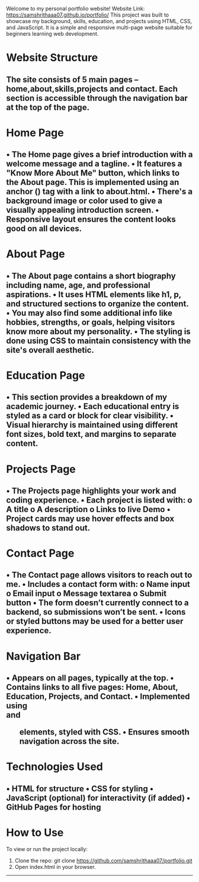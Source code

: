 Welcome to my personal portfolio website! 
Website Link: https://samshrithaaa07.github.io/portfolio/
This project was built to showcase my background, skills, education, and projects using HTML, CSS, and JavaScript. It is a simple and responsive multi-page website suitable for beginners learning web development.
# Website Structure
The site consists of 5 main pages – home,about,skills,projects and contact.
Each section is accessible through the navigation bar at the top of the page.
---
# Home Page
•	The Home page gives a brief introduction with a welcome message and a tagline.
•	It features a "Know More About Me" button, which links to the About page. This is implemented using an anchor (<a>) tag with a link to about.html.
•	There's a background image or color used to give a visually appealing introduction screen.
•	Responsive layout ensures the content looks good on all devices.
---
# About Page
•	The About page contains a short biography including name, age, and professional aspirations.
•	It uses HTML elements like h1, p, and structured sections to organize the content.
•	You may also find some additional info like hobbies, strengths, or goals, helping visitors know more about my personality.
•	The styling is done using CSS to maintain consistency with the site's overall aesthetic.
---
# Education Page
•	This section provides a breakdown of my academic journey.
•	Each educational entry is styled as a card or block for clear visibility.
•	Visual hierarchy is maintained using different font sizes, bold text, and margins to separate content.
---
# Projects Page
•	The Projects page highlights your work and coding experience.
•	Each project is listed with:
o	A title
o	A description
o	 Links to live Demo
•	Project cards may use hover effects and box shadows to stand out.
---
# Contact Page
•	The Contact page allows visitors to reach out to me.
•	Includes a contact form with:
o	Name input
o	Email input
o	Message textarea
o	Submit button
•	The form doesn’t currently connect to a backend, so submissions won’t be sent.
•	Icons or styled buttons may be used for a better user experience.
---
# Navigation Bar
•	Appears on all pages, typically at the top.
•	Contains links to all five pages: Home, About, Education, Projects, and Contact.
•	Implemented using <nav> and <ul> elements, styled with CSS.
•	Ensures smooth navigation across the site.
---
# Technologies Used
•	HTML for structure
•	CSS for styling
•	JavaScript (optional) for interactivity (if added)
•	GitHub Pages for hosting
---
# How to Use
To view or run the project locally:
1.	Clone the repo: git clone https://github.com/samshrithaaa07/portfolio.git
2.	Open index.html in your browser.
---



